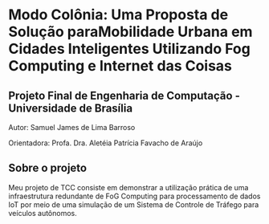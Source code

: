 # Modo Colônia: Uma Proposta de Solução paraMobilidade Urbana em Cidades Inteligentes Utilizando Fog Computing e Internet das Coisas
## Projeto Final de Engenharia de Computação - Universidade de Brasília

Autor: Samuel James de Lima Barroso

Orientadora: Profa. Dra. Aletéia Patrícia Favacho de Araújo

## Sobre o projeto

Meu projeto de TCC consiste em demonstrar a utilização prática de uma 
infraestrutura redundante de FoG Computing para processamento de dados IoT por meio de
uma simulação de um Sistema de Controle de Tráfego para veículos autônomos.

